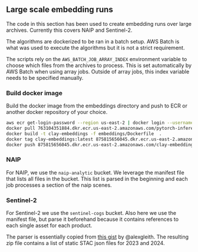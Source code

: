 ## Large scale embedding runs

The code in this section has been used to create embedding runs over large
archives. Currently this covers NAIP and Sentinel-2.

The algorithms are dockerized to be ran in a batch setup. AWS Batch is what
was used to execute the algorithms but it is not a strict requirement.

The scripts rely on the `AWS_BATCH_JOB_ARRAY_INDEX` environment variable
to choose which files from the archives to process. This is set automatically
by AWS Batch when using array jobs. Outside of array jobs, this index variable
needs to be specified manually.

### Build docker image

Build the docker image from the embeddings directory and push to ECR
or another docker repository of your choice.

```bash
aws ecr get-login-password --region us-east-2 | docker login --username AWS --password-stdin 763104351884.dkr.ecr.us-east-2.amazonaws.com
docker pull 763104351884.dkr.ecr.us-east-2.amazonaws.com/pytorch-inference:2.3.0-gpu-py311-cu121-ubuntu20.04-ec2
docker build -t clay-embeddings -f embeddings/Dockerfile  .
docker tag clay-embeddings:latest 875815656045.dkr.ecr.us-east-2.amazonaws.com/clay-embeddings:latest
docker push 875815656045.dkr.ecr.us-east-2.amazonaws.com/clay-embeddings:latest
```

### NAIP

For NAIP, we use the `naip-analytic` bucket. We leverage the manifest file that
lists all files in the bucket. This list is parsed in the beginning and each
job processes a section of the naip scenes.

### Sentinel-2

For Sentinel-2 we use the `sentinel-cogs` bucket. Also here we use the manifest
file, but parse it beforehand because it contains references to each single
asset for each product.

The parser is essentially copied from [this gist](https://github.com/alexgleith/sinergise-element84-sentinel-2-qa/blob/main/0-parse-inventory-element84.py)
by @alexgleith.
The resulting zip file contains a list of static STAC json files for 2023 and 2024.
